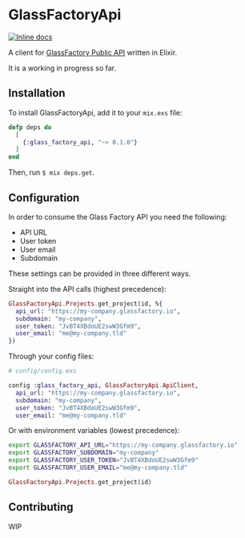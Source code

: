 # GlassFactoryApi

[![Inline docs](https://inch-ci.org/github/Cendrao/glass_factory_api.svg)](http://inch-ci.org/github/Cendrao/glass_factory_api)

A client for [GlassFactory Public API](https://documenter.getpostman.com/view/4377973/RW8FDkDM?version=latest#intro) written in Elixir.

It is a working in progress so far.

## Installation

To install GlassFactoryApi, add it to your `mix.exs` file:

```elixir
defp deps do
  [
    {:glass_factory_api, "~> 0.1.0"}
  ]
end
```

Then, run `$ mix deps.get`.

## Configuration

In order to consume the Glass Factory API you need the following:

* API URL
* User token
* User email
* Subdomain

These settings can be provided in three different ways.

Straight into the API calls (highest precedence):

```elixir
GlassFactoryApi.Projects.get_project(id, %{
  api_url: "https://my-company.glassfactory.io",
  subdomain: "my-company",
  user_token: "JvBT4XBdoUE2swW3Gfm9",
  user_email: "me@my-company.tld"
})
```

Through your config files:

```elixir
# config/config.exs

config :glass_factory_api, GlassFactoryApi.ApiClient,
  api_url: "https://my-company.glassfactory.io",
  subdomain: "my-company",
  user_token: "JvBT4XBdoUE2swW3Gfm9",
  user_email: "me@my-company.tld"
```

Or with environment variables (lowest precedence):

```bash
export GLASSFACTORY_API_URL="https://my-company.glassfactory.io"
export GLASSFACTORY_SUBDOMAIN="my-company"
export GLASSFACTORY_USER_TOKEN="JvBT4XBdoUE2swW3Gfm9"
export GLASSFACTORY_USER_EMAIL="me@my-company.tld"
```

```elixir
GlassFactoryApi.Projects.get_project(id)
```

## Contributing

WIP
